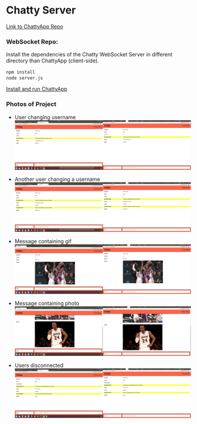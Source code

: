 Chatty Server
=====================

[Link to ChattyApp Repo](https://github.com/romelt777/chattyApp)

### WebSocket Repo:


Install the dependencies of the Chatty WebSocket Server in different directory than ChattyApp (client-side).

```
npm install
node server.js
```


[Install and run ChattyApp ](https://github.com/romelt777/chattyApp)



### Photos of Project

- User changing username
![](https://github.com/romelt777/chattyApp/blob/master/docs/changing_username.png)

- Another user changing a username
![](https://github.com/romelt777/chattyApp/blob/master/docs/changing_username2.png)

- Message containing gif
![](https://github.com/romelt777/chattyApp/blob/master/docs/display_gif.png)

- Message containing photo
![](https://github.com/romelt777/chattyApp/blob/master/docs/display_photo.png)

- Users disconnected
![](https://github.com/romelt777/chattyApp/blob/master/docs/users_disconnecting.png)




